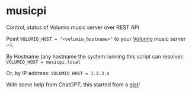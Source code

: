 # musicpi
Control, status of Volumio music server over REST API

Point `VOLUMIO_HOST = "<volumio_hostname>"` to your [Volumio](https://volumio.com/en/get-started/) music server :-).

By Hostname (any hostname the system running this script can resolve):
  `VOLUMIO_HOST = musicpi.local`
  
Or, by IP address:
  `VOLUMIO_HOST = 1.2.3.4`

With some help from ChatGPT, this started from a [gist](https://gist.github.com/CrustyBarnacle/0f6b98d8fb5344f23330e54885a81a3a)!
